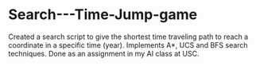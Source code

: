 # Search---Time-Jump-game
Created a search script to give the shortest time traveling path to reach a coordinate in a specific time (year). Implements A*, UCS and BFS search techniques. Done as an assignment in my AI class at USC.
